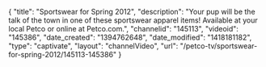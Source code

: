 {
    "title": "Sportswear for Spring 2012",
    "description": "Your pup will be the talk of the town in one of these sportswear apparel items! Available at your local Petco or online at Petco.com.",
    "channelid": "145113",
    "videoid": "145386",
    "date_created": "1394762648",
    "date_modified": "1418181182",
    "type": "captivate",
    "layout": "channelVideo",
    "url": "\/petco-tv\/sportswear-for-spring-2012\/145113-145386"
}